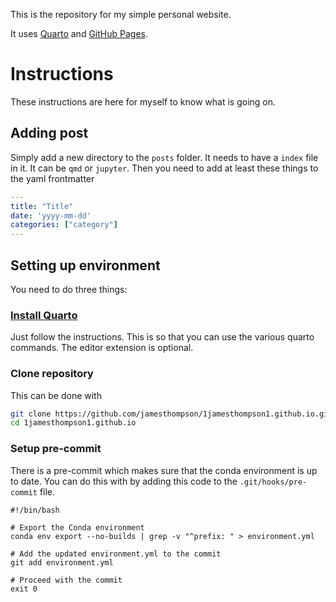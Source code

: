 This is the repository for my simple personal website.

It uses [Quarto](https://quarto.org/) and [GitHub Pages](https://pages.github.com/).

# Instructions

These instructions are here for myself to know what is going on.

## Adding post

Simply add a new directory to the `posts` folder.
It needs to have a `index` file in it. It can be `qmd` or `jupyter`. Then you need to add at least these things to the yaml frontmatter
```yaml
---
title: "Title"
date: 'yyyy-mm-dd'
categories: ["category"]
---
```

## Setting up environment

You need to do three things:

### [Install Quarto](https://quarto.org/docs/get-started/install.html)
Just follow the instructions. This is so that you can use the various quarto commands. The editor extension is optional.

### Clone repository
This can be done with
```bash
git clone https://github.com/jamesthompson/1jamesthompson1.github.io.git
cd 1jamesthompson1.github.io
```

### Setup pre-commit
There is a pre-commit which makes sure that the conda environment is up to date. You can do this with by adding this code to the `.git/hooks/pre-commit` file.
```
#!/bin/bash

# Export the Conda environment
conda env export --no-builds | grep -v "^prefix: " > environment.yml

# Add the updated environment.yml to the commit
git add environment.yml

# Proceed with the commit
exit 0
```






